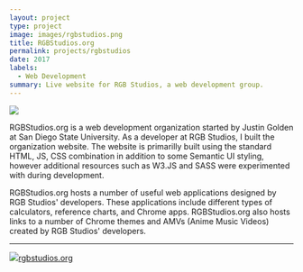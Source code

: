 ```yaml
---
layout: project
type: project
image: images/rgbstudios.png
title: RGBStudios.org
permalink: projects/rgbstudios
date: 2017
labels:
  - Web Development
summary: Live website for RGB Studios, a web development group.
---
```


<img class="ui image" src="{{ site.baseurl }}/images/rgbstudios-home.png">

RGBStudios.org is a web development organization started by Justin Golden at San Diego State University. As a developer at RGB Studios, I built the organization website. The website is primarilly built using the standard HTML, JS, CSS combination in addition to some Semantic UI styling, however additional resources such as W3.JS and SASS were experimented with during development.

RGBStudios.org hosts a number of useful web applications designed by RGB Studios' developers. These applications include different types of calculators, reference charts, and Chrome apps. RGBStudios.org also hosts links to a number of Chrome themes and AMVs (Anime Music Videos) created by RGB Studios' developers.

<hr>
<a href="http://rgbstudios.org/" target="_blank"><img class="ui avatar image" src="{{ site.baseurl }}/images/rgbstudios.png">rgbstudios.org</a>